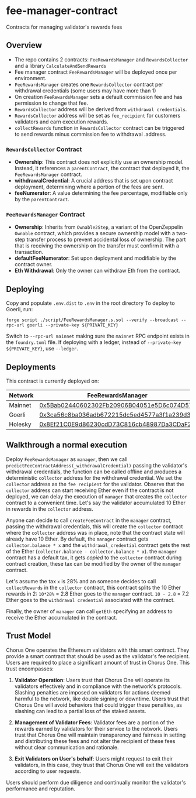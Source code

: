 # fee-manager-contract

Contracts for managing validator's rewards fees

## Overview

- The repo contains 2 contracts: `FeeRewardsManager` and `RewardsCollector` and a library `CalculateAndSendRewards`
- Fee manager contract `FeeRewardsManager` will be deployed once per environment.
- `FeeRewardsManager` creates one `RewardsCollector` contract per withdrawal credentials (some users may have more than 1)
- On creation `FeeRewardsManager` sets a default commission fee and has permission to change that fee.
- `RewardsCollector` address will be derived from `withdrawal credentials`.
- `RewardsCollector` address will be set as `fee_recipient` for customers validators and earn execution rewards.
- `collectRewards` function in `RewardsCollector` contract can be triggered to send rewards minus commission fee to withdrawal .address.

### `RewardsCollector` Contract

- **Ownership**: This contract does not explicitly use an ownership model. Instead, it references a `parentContract`, the contract that deployed it, the `FeeRewardsManager` contract.
- **withdrawalCredential**: A crucial address that is set upon contract deployment, determining where a portion of the fees are sent.
- **feeNumerator**: A value determining the fee percentage, modifiable only by the `parentContract`.

### `FeeRewardsManager` Contract

- **Ownership**: Inherits from `Ownable2Step`, a variant of the OpenZeppelin `Ownable` contract, which provides a secure ownership model with a two-step transfer process to prevent accidental loss of ownership. The part that is receiving
the ownership on the transfer must confirm it with a transaction.
- **defaultFeeNumerator**: Set upon deployment and modifiable by the contract owner.
- **Eth Withdrawal**: Only the owner can withdraw Eth from the contract.

## Deploying

Copy and populate `.env.dist` to `.env` in the root directory
To deploy to Goerli, run:

```
forge script ./script/FeeRewardsManager.s.sol --verify --broadcast --rpc-url goerli --private-key ${PRIVATE_KEY}
```

Switch to `--rpc-url mainnet` making sure the `mainnet` RPC endpoint exists in the `foundry.toml` file.
If deploying with a ledger, instead of `--private-key ${PRIVATE_KEY}`, use `--ledger`.

## Deployments

This contract is currently deployed on:

| Network      | FeeRewardsManager     | CalculateAndSendRewards |
|--------------|-----------------------|-------------------------|
| Mainnet | [0x5Bab02440602302Fb20906B04051e5D6c074D57f](https://etherscan.io/address/0x5Bab02440602302Fb20906B04051e5D6c074D57f) | [0x8D03884EF3F39ec263F3D7c3954A868468ff8497](https://etherscan.io/address/0x8D03884EF3F39ec263F3D7c3954A868468ff8497)|
| Goerli | [0x3ca56c8ba036adb672215dc5ed4577a3f1a239d3](https://goerli.etherscan.io/address/0x3ca56c8ba036adb672215dc5ed4577a3f1a239d3) | [0x7f18c4901b68d6aebac40b2e2f5ec3516d95ee2a](https://goerli.etherscan.io/address/0x7f18c4901b68d6aebac40b2e2f5ec3516d95ee2a) |
| Holesky | [0x8Ef21C0E9d86230cdD73C816cb48987Da3CDaF22](https://holesky.etherscan.io/address/0x8Ef21C0E9d86230cdD73C816cb48987Da3CDaF22) | [0x096874A27f6f9838dCB1422098D389852007244b](https://holesky.etherscan.io/address/0x096874A27f6f9838dCB1422098D389852007244b) |

## Walkthrough a normal execution

Deploy `FeeRewardsManager` as `manager`, then we call
`predictFeeContractAddress(_withdrawalCredential)` passing the validator's
withdrawal credentials, the function can be called offline and produces a
deterministic `collector` address for the withdrawal credential.
We set the `collector` address as the `fee recipient` for the validator. Observe
that the `collector` address can start receiving Ether even if the contract is not deployed,
we can delay the execution of `manager` that creates the `collector` contract to a convenient time.
Let's say the validator accumulated 10 Ether in rewards in the `collector` address.

Anyone can decide to call `createFeeContract` in the `manager` contract, passing the
withdrawal credentials, this will create the `collector` contract where the `collector` address was in place,
note that the contract state will already have 10 Ether.
By default, the `manager` contract gets `collector.balance * x` and the
`withdrawal_credential` contract gets the rest of the Ether (`collector.balance - collector.balance * x`).
the `manager` contract has a default tax, it gets *copied* to the `collector` contract during contract creation,
these tax can be modified by the owner of the `manager` contract.

Let's assume the tax `x` is 28% and
an someone decides to call `collectRewards` in
the `collector` contract, this contract splits the 10 Ether
rewards in 2:
    `10*28%` = 2.8 Ether goes to the `manager` contract.
    `10 - 2.8` = 7.2 Ether goes to the `withdrawal credential` associated with the contract.

Finally, the owner of `manager` can call `getEth` specifying an address to
receive the Ether accumulated in the contract.

## Trust Model

Chorus One operates the Ethereum validators with this smart contract. They provide a
smart contract that should be used as the validator's fee recipient.
Users are required to place a significant amount of trust in Chorus One. This
trust encompasses:

1. **Validator Operation**: Users trust that Chorus One will operate its
validators effectively and in compliance with the network's protocols.
Slashing penalties are imposed on validators for actions deemed harmful to the
network, like double signing or downtime. Users trust that Chorus One
will avoid behaviors that could trigger these penalties, as slashing can lead to
a partial loss of the staked assets.

2. **Management of Validator Fees**: Validator fees are a portion of the rewards
earned by validators for their service to the network. Users trust that
Chorus One will maintain transparency and fairness in setting and distributing
these fees and not alter the recipient of these fees without clear communication
and rationale.

3. **Exit Validators on User's behalf**: Users might request to exit their validators,
in this case, they trust that Chorus One will exit the validators according to user requests.

Users should perform due diligence and continually monitor the validator's
performance and reputation.
